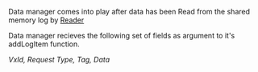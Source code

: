Data manager comes into play after data has been Read from the shared memory log by [Reader](Reader.md)

Data manager recieves the following set of fields as argument to it's addLogItem function.

*VxId, Request Type, Tag, Data*
